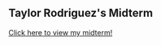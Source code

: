 ## Taylor Rodriguez's Midterm

<a href="https://twelfthgear.github.io/midterm" rel="nofollow">Click here to view my midterm!</a>
